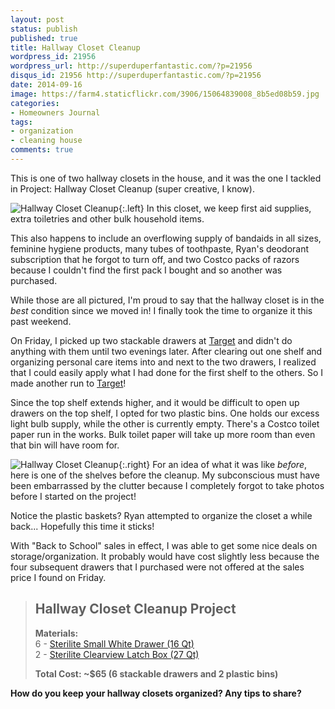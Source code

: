 ```yaml
---
layout: post
status: publish
published: true
title: Hallway Closet Cleanup
wordpress_id: 21956
wordpress_url: http://superduperfantastic.com/?p=21956
disqus_id: 21956 http://superduperfantastic.com/?p=21956
date: 2014-09-16
image: https://farm4.staticflickr.com/3906/15064839008_8b5ed08b59.jpg
categories:
- Homeowners Journal
tags:
- organization
- cleaning house
comments: true
---
```

This is one of two hallway closets in the house, and it was the one I tackled in Project: Hallway Closet Cleanup (super creative, I know).

![Hallway Closet Cleanup](https://farm4.staticflickr.com/3906/15064839008_8b5ed08b59.jpg){:.left} In this closet, we keep first aid supplies, extra toiletries and other bulk household items. 

This also happens to include an overflowing supply of bandaids in all sizes, feminine hygiene products, many tubes of toothpaste, Ryan's deodorant subscription that he forgot to turn off, and two Costco packs of razors because I couldn't find the first pack I bought and so another was purchased.

While those are all pictured, I'm proud to say that the hallway closet is in the _best_ condition since we moved in! I finally took the time to organize it this past weekend.

On Friday, I picked up two stackable drawers at [Target](http://target.com/ "Target") and didn't do anything with them until two evenings later. After clearing out one shelf and organizing personal care items into and next to the two drawers, I realized that I could easily apply what I had done for the first shelf to the others. So I made another run to [Target](http://target.com/ "Target")!

Since the top shelf extends higher, and it would be difficult to open up drawers on the top shelf, I opted for two plastic bins. One holds our excess light bulb supply, while the other is currently empty. There's a Costco toilet paper run in the works. Bulk toilet paper will take up more room than even that bin will have room for.

![Hallway Closet Cleanup](https://farm4.staticflickr.com/3863/15064710210_ee59a6326a_n.jpg){:.right} For an idea of what it was like _before_, here is one of the shelves before the cleanup. My subconscious must have been embarrassed by the clutter because I completely forgot to take photos before I started on the project! 

Notice the plastic baskets? Ryan attempted to organize the closet a while back... Hopefully this time it sticks!

With "Back to School" sales in effect, I was able to get some nice deals on storage/organization. It probably would have cost slightly less because the four subsequent drawers that I purchased were not offered at the sales price I found on Friday.

> ## Hallway Closet Cleanup Project
> 
>   
> **Materials:**  
> 6 - [Sterilite Small White Drawer (16 Qt)](http://www.target.com/p/sterilite-small-drawer/-/A-13796190#prodSlot=medium_1_1&term=sterilite+drawer)  
> 2 - [Sterilite Clearview Latch Box (27 Qt)](http://www.target.com/p/sterilite-clearview-latch-27-qt-6-8-gal-storage-bin-purple/-/A-13794505#prodSlot=medium_1_4&term=sterilite)
> 
> **Total Cost: ~$65 (6 stackable drawers and 2 plastic bins)**

**How do you keep your hallway closets organized? Any tips to share?**